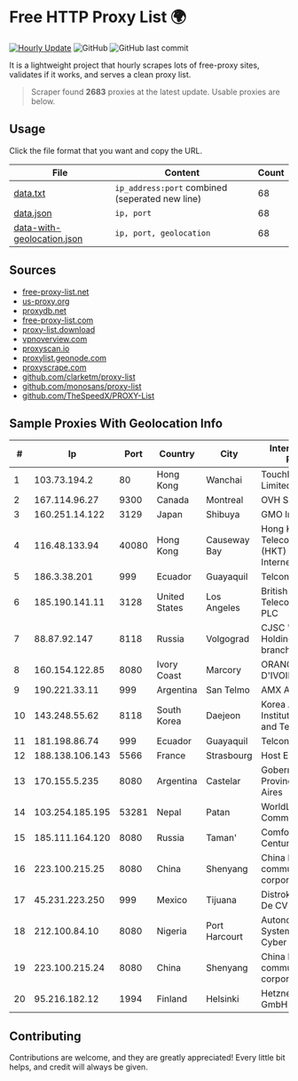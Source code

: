 
# Free HTTP Proxy List 🌍

[![Hourly Update](https://github.com/mertguvencli/http-proxy-list/actions/workflows/main.yml/badge.svg?branch=main)](https://github.com/mertguvencli/http-proxy-list/actions/workflows/main.yml)
![GitHub](https://img.shields.io/github/license/mertguvencli/http-proxy-list)
![GitHub last commit](https://img.shields.io/github/last-commit/mertguvencli/http-proxy-list)

It is a lightweight project that hourly scrapes lots of free-proxy sites, validates if it works, and serves a clean proxy list.


> Scraper found **2683** proxies at the latest update. Usable proxies are below.

## Usage

Click the file format that you want and copy the URL.


|File|Content|Count|
|----|-------|-----|
|[data.txt](https://raw.githubusercontent.com/mertguvencli/http-proxy-list/main/proxy-list/data.txt)|`ip_address:port` combined (seperated new line)|68|
|[data.json](https://raw.githubusercontent.com/mertguvencli/http-proxy-list/main/proxy-list/data.json)|`ip, port`|68|
|[data-with-geolocation.json](https://raw.githubusercontent.com/mertguvencli/http-proxy-list/main/proxy-list/data-with-geolocation.json)|`ip, port, geolocation`|68|

## Sources

* [free-proxy-list.net](https://free-proxy-list.net)
* [us-proxy.org](https://www.us-proxy.org)
* [proxydb.net](http://proxydb.net)
* [free-proxy-list.com](https://free-proxy-list.com/?page=&port=&type%5B%5D=http&type%5B%5D=https&up_time=0&search=Search)
* [proxy-list.download](https://www.proxy-list.download/HTTP)
* [vpnoverview.com](https://vpnoverview.com/privacy/anonymous-browsing/free-proxy-servers)
* [proxyscan.io](https://www.proxyscan.io)
* [proxylist.geonode.com](https://proxylist.geonode.com/api/proxy-list?limit=300&page=1&sort_by=lastChecked&sort_type=desc&protocols=http,https)
* [proxyscrape.com](https://api.proxyscrape.com/v2/?request=displayproxies&protocol=http&timeout=10000&country=all&ssl=all&anonymity=all)
* [github.com/clarketm/proxy-list](https://raw.githubusercontent.com/clarketm/proxy-list/master/proxy-list-raw.txt)
* [github.com/monosans/proxy-list](https://raw.githubusercontent.com/monosans/proxy-list/main/proxies/http.txt)
* [github.com/TheSpeedX/PROXY-List](https://raw.githubusercontent.com/TheSpeedX/PROXY-List/master/http.txt)


## Sample Proxies With Geolocation Info

|#|Ip|Port|Country|City|Internet Service Provider|
|-|--|----|-------|----|-------------------------|
|1|103.73.194.2|80|Hong Kong|Wanchai|TouchPal HK Co., Limited|
|2|167.114.96.27|9300|Canada|Montreal|OVH SAS|
|3|160.251.14.122|3129|Japan|Shibuya|GMO Internet, Inc|
|4|116.48.133.94|40080|Hong Kong|Causeway Bay|Hong Kong Telecommunications (HKT) Limited Mass Internet|
|5|186.3.38.201|999|Ecuador|Guayaquil|Telconet S.A|
|6|185.190.141.11|3128|United States|Los Angeles|British Telecommunications PLC|
|7|88.87.92.147|8118|Russia|Volgograd|CJSC "ER-Telecom Holding" Volgograd branch|
|8|160.154.122.85|8080|Ivory Coast|Marcory|ORANGE COTE D'IVOIRE|
|9|190.221.33.11|999|Argentina|San Telmo|AMX Argentina S.A.|
|10|143.248.55.62|8118|South Korea|Daejeon|Korea Advanced Institute of Science and Technology|
|11|181.198.86.74|999|Ecuador|Guayaquil|Telconet S.A|
|12|188.138.106.143|5566|France|Strasbourg|Host Europe GmbH|
|13|170.155.5.235|8080|Argentina|Castelar|Gobernacion de la Provincia de Buenos Aires|
|14|103.254.185.195|53281|Nepal|Patan|WorldLink Communications|
|15|185.111.164.120|8080|Russia|Taman'|Comfort XXI Century Ltd.|
|16|223.100.215.25|8080|China|Shenyang|China Mobile communications corporation|
|17|45.231.223.250|999|Mexico|Tijuana|Distrokom S De RL De CV|
|18|212.100.84.10|8080|Nigeria|Port Harcourt|Autonomous System number for Cyber Space|
|19|223.100.215.24|8080|China|Shenyang|China Mobile communications corporation|
|20|95.216.182.12|1994|Finland|Helsinki|Hetzner Online GmbH|



## Contributing

Contributions are welcome, and they are greatly appreciated! Every
little bit helps, and credit will always be given.


